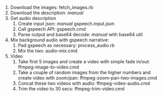 
1. Download the images: fetch_images.rb
1. Download the description: _manual_
1. Get audio description
    1. Create input json: _manual_ gspeech.input.json
    1. Call gspeech API: gspeech.cmd
    1. Parse output and base64 decode: _manual_ with base64 util
1. Mix background audio with gspeech narrative: 
    1. Pad gspeech as necessary: process_audio.rb
    1. Mix the two: audio-mix.cmd
1. Video
    1. Take first 5 images and create a video with simple fade in/out:  ffmpeg-image-to-video.cmd
    1. Take a couple of random images from the higher numbers and create video with zoom/pan: ffmpeg-zoom-pan-two-images.cmd
    1. Concat these two videos with audio: ffmpeg-video-audio.cmd
    1. Trim the video to 30 secs: ffmpeg-trim-video.cmd

